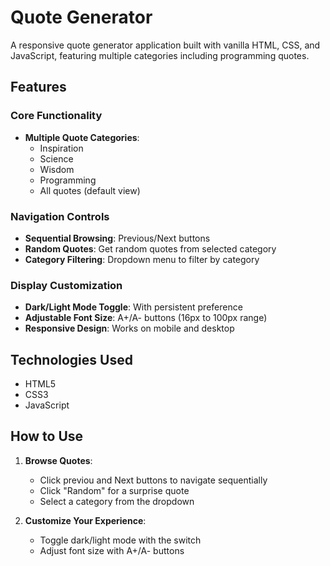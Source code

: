 # Quote Generator 

A responsive quote generator application built with vanilla HTML, CSS, and JavaScript, featuring multiple categories including programming quotes.

## Features

### Core Functionality
- **Multiple Quote Categories**:
  - Inspiration
  - Science
  - Wisdom
  - Programming
  - All quotes (default view)

### Navigation Controls
- **Sequential Browsing**: Previous/Next buttons
- **Random Quotes**: Get random quotes from selected category
- **Category Filtering**: Dropdown menu to filter by category

### Display Customization
- **Dark/Light Mode Toggle**: With persistent preference
- **Adjustable Font Size**: A+/A- buttons (16px to 100px range)
- **Responsive Design**: Works on mobile and desktop

## Technologies Used
- HTML5
- CSS3 
- JavaScript 

## How to Use

1. **Browse Quotes**:
   - Click previou and Next buttons to navigate sequentially
   - Click "Random" for a surprise quote
   - Select a category from the dropdown

2. **Customize Your Experience**:
   - Toggle dark/light mode with the switch
   - Adjust font size with A+/A- buttons

